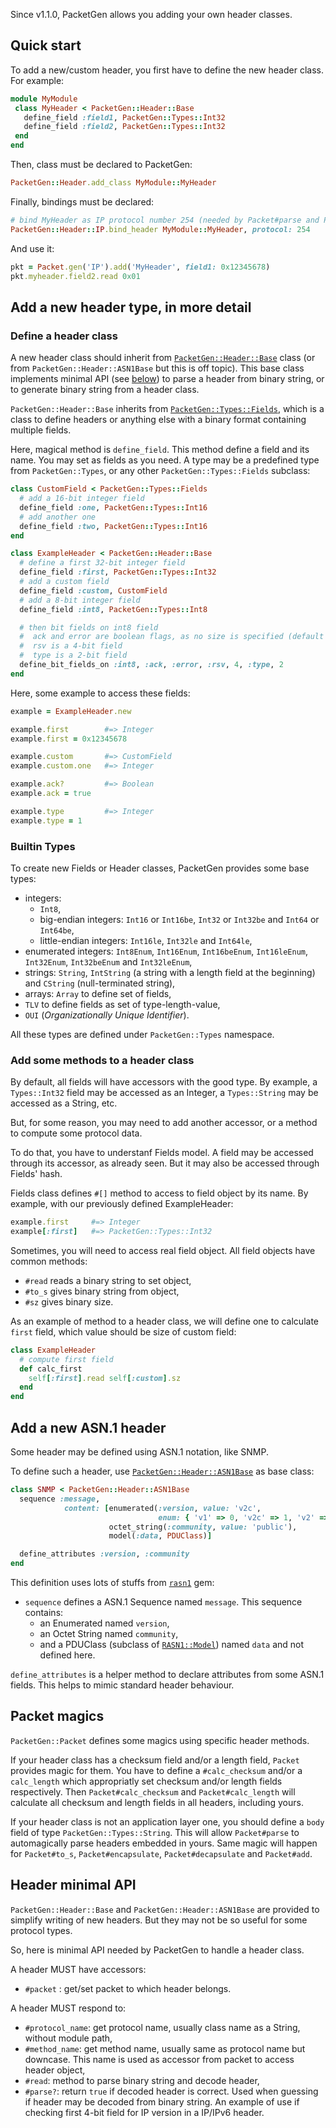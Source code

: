 Since v1.1.0, PacketGen allows you adding your own header classes.

## Quick start
To add a new/custom header, you first have to define the new header class. For example:

```ruby
module MyModule
 class MyHeader < PacketGen::Header::Base
   define_field :field1, PacketGen::Types::Int32   
   define_field :field2, PacketGen::Types::Int32   
 end
end
```

Then, class must be declared to PacketGen:

```ruby
PacketGen::Header.add_class MyModule::MyHeader
```

Finally, bindings must be declared:

```ruby
# bind MyHeader as IP protocol number 254 (needed by Packet#parse and Packet#add)
PacketGen::Header::IP.bind_header MyModule::MyHeader, protocol: 254
```

And use it:

```ruby
pkt = Packet.gen('IP').add('MyHeader', field1: 0x12345678)
pkt.myheader.field2.read 0x01
```

## Add a new header type, in more detail

### Define a header class
A new header class should inherit from [`PacketGen::Header::Base`](http://www.rubydoc.info/gems/packetgen/PacketGen/Header/Base) class (or from `PacketGen::Header::ASN1Base` but this is off topic). This base class
implements minimal API (see [below](#header-minimal-api)) to parse a header from binary
string, or to generate binary string from a header class.

`PacketGen::Header::Base` inherits from  [`PacketGen::Types::Fields`](http://www.rubydoc.info/gems/packetgen/PacketGen/Types/Fields), which is a class to define headers or anything else with a binary format containing multiple fields.

Here, magical method is `define_field`. This method define a field and its name. You may set as fields as you need. A type may be a predefined type from `PacketGen::Types`, or any other `PacketGen::Types::Fields` subclass:

```ruby
class CustomField < PacketGen::Types::Fields
  # add a 16-bit integer field
  define_field :one, PacketGen::Types::Int16
  # add another one
  define_field :two, PacketGen::Types::Int16
end

class ExampleHeader < PacketGen::Header::Base
  # define a first 32-bit integer field
  define_field :first, PacketGen::Types::Int32
  # add a custom field
  define_field :custom, CustomField
  # add a 8-bit integer field
  define_field :int8, PacketGen::Types::Int8

  # then bit fields on int8 field
  #  ack and error are boolean flags, as no size is specified (default to 1)
  #  rsv is a 4-bit field
  #  type is a 2-bit field
  define_bit_fields_on :int8, :ack, :error, :rsv, 4, :type, 2
end
```

Here, some example to access these fields:

```ruby
example = ExampleHeader.new

example.first        #=> Integer
example.first = 0x12345678

example.custom       #=> CustomField
example.custom.one   #=> Integer

example.ack?         #=> Boolean
example.ack = true

example.type         #=> Integer
example.type = 1
```

### Builtin Types

To create new Fields or Header classes, PacketGen provides some base types:
* integers:
  * `Int8`,
  * big-endian integers: `Int16` or `Int16be`, `Int32` or `Int32be` and `Int64` or `Int64be`,
  * little-endian integers: `Int16le`, `Int32le` and `Int64le`,
* enumerated integers: `Int8Enum`, `Int16Enum`, `Int16beEnum`, `Int16leEnum`, `Int32Enum`, `Int32beEnum` and `Int32leEnum`,
* strings: `String`, `IntString` (a string with a length field at the beginning)
  and `CString` (null-terminated string),
* arrays: `Array` to define set of fields,
* `TLV` to define fields as set of type-length-value,
* `OUI` (_Organizationally Unique Identifier_).

All these types are defined under `PacketGen::Types` namespace.

### Add some methods to a header class
By default, all fields will have accessors with the good type. By example, a `Types::Int32` field may be accessed as an Integer, a `Types::String` may be accessed as a String, etc.

But, for some reason, you may need to add another accessor, or a method to compute some protocol data.

To do that, you have to understanf Fields model. A field may be accessed through its accessor, as already seen. But it may also be accessed through Fields' hash.

Fields class defines `#[]` method to access to field object by its name. By example, with our previously defined ExampleHeader:

```ruby
example.first     #=> Integer
example[:first]   #=> PacketGen::Types::Int32
```

Sometimes, you will need to access real field object. All field objects have common methods:
* `#read` reads a binary string to set object,
* `#to_s` gives binary string from object,
* `#sz` gives binary size.

As an example of method to a header class, we will define one to calculate `first` field, which value should be size of custom field:

```ruby
class ExampleHeader
  # compute first field
  def calc_first
    self[:first].read self[:custom].sz
  end
end
```

## Add a new ASN.1 header

Some header may be defined using ASN.1 notation, like SNMP.

To define such a header, use [`PacketGen::Header::ASN1Base`](http://www.rubydoc.info/gems/packetgen/PacketGen/Header/ASN1Base) as base class:

```ruby
class SNMP < PacketGen::Header::ASN1Base
  sequence :message,
            content: [enumerated(:version, value: 'v2c',
                                 enum: { 'v1' => 0, 'v2c' => 1, 'v2' => 2, 'v3' =>}),
                      octet_string(:community, value: 'public'),
                      model(:data, PDUClass)]

  define_attributes :version, :community
end
```

This definition uses lots of stuffs from [`rasn1`](https://github.com/sdaubert/rasn1/wiki) gem:
* `sequence` defines a ASN.1 Sequence named `message`. This sequence contains:
  * an Enumerated named `version`,
  * an Octet String named `community`,
  * and a PDUClass (subclass of [`RASN1::Model`](http://www.rubydoc.info/gems/rasn1/RASN1/Model)) named `data` and not defined here.

`define_attributes` is a helper method to declare attributes from some ASN.1
fields. This helps to mimic standard header behaviour.

## Packet magics
`PacketGen::Packet` defines some magics using specific header methods.

If your header class has a checksum field and/or a length field, `Packet` provides magic for them. You have to define a `#calc_checksum` and/or a `calc_length` which appropriatly set checksum and/or length fields respectively.
Then `Packet#calc_checksum` and `Packet#calc_length` will calculate all checksum and length fields in all headers, including yours.

If your header class is not an application layer one, you should define a `body` field of type `PacketGen::Types::String`. This will allow `Packet#parse` to automagically parse headers embedded in yours. Same magic will happen for `Packet#to_s`, `Packet#encapsulate`, `Packet#decapsulate` and `Packet#add`.

## Header minimal API

`PacketGen::Header::Base` and `PacketGen::Header::ASN1Base` are provided to simplify
writing of new headers. But they may not be so useful for some protocol types.

So, here is minimal API needed by PacketGen to handle a header class.

A header MUST have accessors:
* `#packet` : get/set packet to which header belongs.

A header MUST respond to:
* `#protocol_name`: get protocol name, usually class name as a String, without
   module path,
* `#method_name`: get method name, usually same as protocol name but downcase.
  This name is used as accessor from packet to access header object,
* `#read`: method to parse binary string and decode header,
* `#parse?`: return `true` if decoded header is correct. Used when guessing if
  header may be decoded from binary string. An example of use if checking first
  4-bit field for IP version in a IP/IPv6 header.
